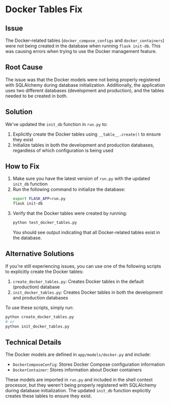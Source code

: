 # Docker Tables Fix

## Issue
The Docker-related tables (`docker_compose_configs` and `docker_containers`) were not being created in the database when running `flask init-db`. This was causing errors when trying to use the Docker management feature.

## Root Cause
The issue was that the Docker models were not being properly registered with SQLAlchemy during database initialization. Additionally, the application uses two different databases (development and production), and the tables needed to be created in both.

## Solution
We've updated the `init_db` function in `run.py` to:
1. Explicitly create the Docker tables using `__table__.create()` to ensure they exist
2. Initialize tables in both the development and production databases, regardless of which configuration is being used

## How to Fix
1. Make sure you have the latest version of `run.py` with the updated `init_db` function
2. Run the following command to initialize the database:
   ```bash
   export FLASK_APP=run.py
   flask init-db
   ```
3. Verify that the Docker tables were created by running:
   ```bash
   python test_docker_tables.py
   ```
   You should see output indicating that all Docker-related tables exist in the database.

## Alternative Solutions
If you're still experiencing issues, you can use one of the following scripts to explicitly create the Docker tables:

1. `create_docker_tables.py`: Creates Docker tables in the default (production) database
2. `init_docker_tables.py`: Creates Docker tables in both the development and production databases

To use these scripts, simply run:
```bash
python create_docker_tables.py
# or
python init_docker_tables.py
```

## Technical Details
The Docker models are defined in `app/models/docker.py` and include:
- `DockerComposeConfig`: Stores Docker Compose configuration information
- `DockerContainer`: Stores information about Docker containers

These models are imported in `run.py` and included in the shell context processor, but they weren't being properly registered with SQLAlchemy during database initialization. The updated `init_db` function explicitly creates these tables to ensure they exist.